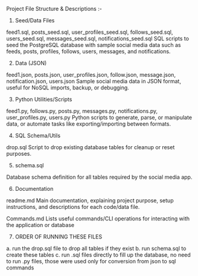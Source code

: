 Project File Structure & Descriptions :-


1. Seed/Data Files


feed1.sql, posts_seed.sql, user_profiles_seed.sql, follows_seed.sql, users_seed.sql, messages_seed.sql, notifications_seed.sql
SQL scripts to seed the PostgreSQL database with sample social media data such as feeds, posts, profiles, follows, users, messages, and notifications.


2. Data (JSON)


feed1.json, posts.json, user_profiles.json, follow.json, message.json, notification.json, users.json
Sample social media data in JSON format, useful for NoSQL imports, backup, or debugging.


3. Python Utilities/Scripts


feed1.py, follows.py, posts.py, messages.py, notifications.py, user_profiles.py, users.py
Python scripts to generate, parse, or manipulate data, or automate tasks like exporting/importing between formats.


4. SQL Schema/Utils


drop.sql
Script to drop existing database tables for cleanup or reset purposes.


5. schema.sql


Database schema definition for all tables required by the social media app.


6. Documentation


readme.md
Main documentation, explaining project purpose, setup instructions, and descriptions for each code/data file.


Commands.md
Lists useful commands/CLI operations for interacting with the application or database


7. ORDER OF RUNNING THESE FILES


a. run the drop.sql file to drop all tables if they exist
b. run schema.sql to create these tables
c. run .sql files directly to fill up the database, no need to run .py files, those were used only for conversion from json to sql commands
